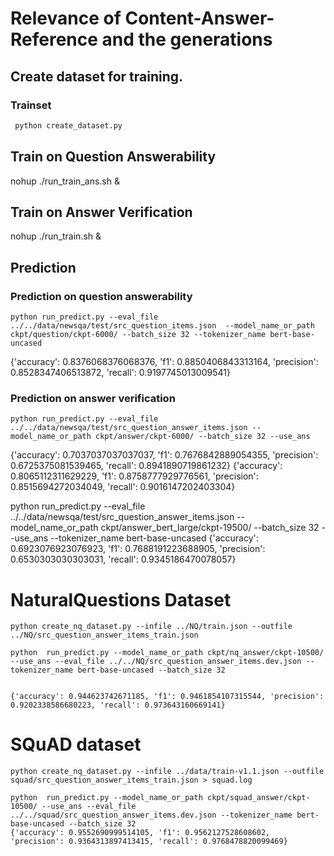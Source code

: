 # Relevance of Content-Answer-Reference and the generations

## Create dataset for training.

### Trainset
```bash
 python create_dataset.py 
```

## Train on Question Answerability 
nohup ./run_train_ans.sh &

## Train on Answer Verification
nohup ./run_train.sh &


##  Prediction

### Prediction on question answerability
```
python run_predict.py --eval_file ../../data/newsqa/test/src_question_items.json  --model_name_or_path ckpt/question/ckpt-6000/ --batch_size 32 --tokenizer_name bert-base-uncased
```
{'accuracy': 0.8376068376068376, 'f1': 0.8850406843313164, 'precision': 0.8528347406513872, 'recall': 0.9197745013009541}

### Prediction on answer verification
```
python run_predict.py --eval_file ../../data/newsqa/test/src_question_answer_items.json --model_name_or_path ckpt/answer/ckpt-6000/ --batch_size 32 --use_ans
```
{'accuracy': 0.7037037037037037, 'f1': 0.7676842889054355, 'precision': 0.6725375081539465, 'recall': 0.8941890719861232}
{'accuracy': 0.8065112311629229, 'f1': 0.8758777929776561, 'precision': 0.8515694272034049, 'recall': 0.9016147202403304}

python run_predict.py --eval_file ../../data/newsqa/test/src_question_answer_items.json --model_name_or_path ckpt/answer_bert_large/ckpt-19500/ --batch_size 32 --use_ans --tokenizer_name bert-base-uncased
{'accuracy': 0.6923076923076923, 'f1': 0.7688191223688905, 'precision': 0.6530303030303031, 'recall': 0.9345186470078057}



# NaturalQuestions Dataset
```
python create_nq_dataset.py --infile ../NQ/train.json --outfile ../NQ/src_question_answer_items_train.json

python  run_predict.py --model_name_or_path ckpt/nq_answer/ckpt-10500/ --use_ans --eval_file ../../NQ/src_question_answer_items.dev.json --tokenizer_name bert-base-uncased --batch_size 32


{'accuracy': 0.944623742671185, 'f1': 0.9461854107315544, 'precision': 0.9202338586680223, 'recall': 0.973643160669141}
```
# SQuAD dataset
```
python create_nq_dataset.py --infile ../data/train-v1.1.json --outfile squad/src_question_answer_items_train.json > squad.log

python  run_predict.py --model_name_or_path ckpt/squad_answer/ckpt-10500/ --use_ans --eval_file ../../squad/src_question_answer_items.dev.json --tokenizer_name bert-base-uncased --batch_size 32
{'accuracy': 0.9552690999514105, 'f1': 0.9562127528608602, 'precision': 0.9364313897413415, 'recall': 0.9768478820099469}
```
